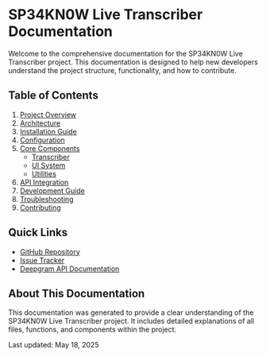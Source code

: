 # SP34KN0W Live Transcriber Documentation

Welcome to the comprehensive documentation for the SP34KN0W Live Transcriber project. This documentation is designed to help new developers understand the project structure, functionality, and how to contribute.

## Table of Contents

1. [Project Overview](./overview.md)
2. [Architecture](./architecture.md)
3. [Installation Guide](./installation.md)
4. [Configuration](./configuration.md)
5. [Core Components](./core-components/index.md)
   - [Transcriber](./core-components/transcriber.md)
   - [UI System](./core-components/ui.md)
   - [Utilities](./core-components/utils.md)
6. [API Integration](./api-integration.md)
7. [Development Guide](./development-guide.md)
8. [Troubleshooting](./troubleshooting.md)
9. [Contributing](./contributing.md)

## Quick Links

- [GitHub Repository](https://github.com/yourusername/SP34KN0W-live-transcriber)
- [Issue Tracker](https://github.com/yourusername/SP34KN0W-live-transcriber/issues)
- [Deepgram API Documentation](https://developers.deepgram.com/docs/)

## About This Documentation

This documentation was generated to provide a clear understanding of the SP34KN0W Live Transcriber project. It includes detailed explanations of all files, functions, and components within the project.

Last updated: May 18, 2025
